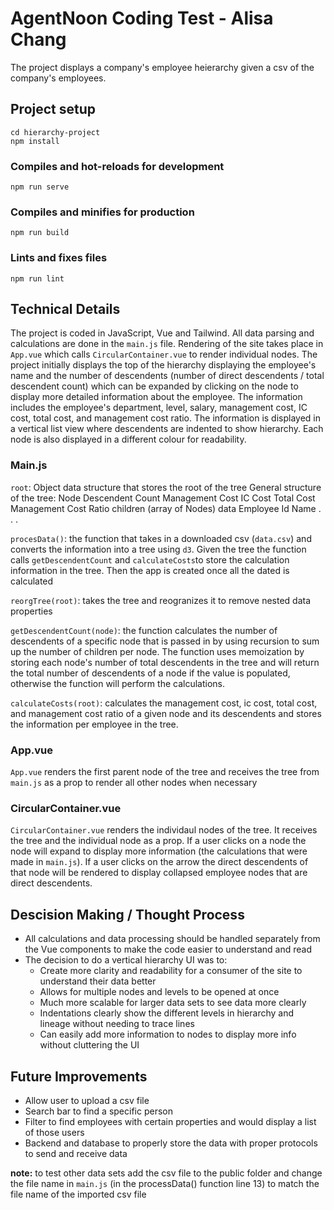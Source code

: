 # AgentNoon Coding Test - Alisa Chang

The project displays a company's employee heierarchy given a csv of the company's employees.

## Project setup
```
cd hierarchy-project
npm install
```

### Compiles and hot-reloads for development
```
npm run serve
```

### Compiles and minifies for production
```
npm run build
```

### Lints and fixes files
```
npm run lint
```

## Technical Details
The project is coded in JavaScript, Vue and Tailwind. All data parsing and calculations are done in the `main.js` file. Rendering of the site takes place in `App.vue` which calls `CircularContainer.vue` to render individual nodes. The project initially displays the top of the hierarchy displaying the employee's name and the number of descendents (number of direct descendents / total descendent count) which can be expanded by clicking on the node to display more detailed information about the employee. The information includes the employee's department, level, salary, management cost, IC cost, total cost, and management cost ratio. The information is displayed in a vertical list view where descendents are indented to show hierarchy. Each node is also displayed in a different colour for readability.

### Main.js
`root`: Object data structure that stores the root of the tree
General structure of the tree:
Node
    Descendent Count
    Management Cost
    IC Cost
    Total Cost
    Management Cost Ratio
    children (array of Nodes)
    data
        Employee Id
        Name
        .
        .
        .


`procesData()`: the function that takes in a downloaded csv (`data.csv`) and converts the information into a tree using `d3`. Given the tree the function calls `getDescendentCount` and `calculateCosts`to store the calculation information in the tree. Then the app is created once all the dated is calculated

`reorgTree(root)`: takes the tree and reogranizes it to remove nested data properties

`getDescendentCount(node)`: the function calculates the number of descendents of a specific node that is passed in by using recursion to sum up the number of children per node. The function uses memoization by storing each node's number of total descendents in the tree and will return the total number of descendents of a node if the value is populated, otherwise the function will perform the calculations.

`calculateCosts(root)`: calculates the management cost, ic cost, total cost, and management cost ratio of a given node and its descendents and stores the information per employee in the tree.

### App.vue
`App.vue` renders the first parent node of the tree and receives the tree from `main.js` as a prop to render all other nodes when necessary

### CircularContainer.vue
`CircularContainer.vue` renders the individaul nodes of the tree. It receives the tree and the individual node as a prop. If a user clicks on a node the node will expand to display more information (the calculations that were made in `main.js`). If a user clicks on the arrow the direct descendents of that node will be rendered to display collapsed employee nodes that are direct descendents.

## Descision Making / Thought Process
- All calculations and data processing should be handled separately from the Vue components to make the code easier to understand and read
- The decision to do a vertical hierarchy UI was to:
    - Create more clarity and readability for a consumer of the site to understand their data better
    - Allows for multiple nodes and levels to be opened at once
    - Much more scalable for larger data sets to see data more clearly
    - Indentations clearly show the different levels in hierarchy and lineage without needing to trace lines
    - Can easily add more information to nodes to display more info without cluttering the UI

## Future Improvements
- Allow user to upload a csv file
- Search bar to find a specific person
- Filter to find employees with certain properties and would display a list of those users
- Backend and database to properly store the data with proper protocols to send and receive data

**note:** to test other data sets add the csv file to the public folder and change the file name in `main.js` (in the processData() function line 13) to match the file name of the imported csv file
